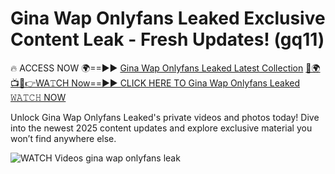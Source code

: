 # Gina Wap Onlyfans Leaked Exclusive Content Leak - Fresh Updates! (gq11)

🔥 ACCESS NOW 🌍==►► <a href="https://tinyurl.com/3fjeunct" rel="nofollow">Gina Wap Onlyfans Leaked Latest Collection</a></h3>
[🔴🌍📺📱👉WA𝚃CH Now==►► CLICK HERE TO Gina Wap Onlyfans Leaked 𝚆𝙰𝚃𝙲𝙷 NOW](https://tinyurl.com/3fjeunct)

Unlock Gina Wap Onlyfans Leaked's private videos and photos today! Dive into the newest 2025 content updates and explore exclusive material you won’t find anywhere else.


<a href="https://tinyurl.com/3fjeunct" rel="nofollow" data-target="animated-image.originalLink"><img src="https://camo.githubusercontent.com/8a4f000d20f83aca3bf7ec5f350d767afa0574a8a352519fd8cfa583a6f93a33/68747470733a2f2f692e696d6775722e636f6d2f644a486b345a712e676966" alt="WATCH Videos" data-canonical-src="https://i.imgur.com/dJHk4Zq.gif" style="max-width: 100%; display: inline-block;" data-target="animated-image.originalImage"></a>
gina wap onlyfans leak
